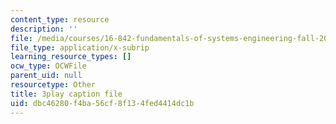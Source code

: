 ```yaml
---
content_type: resource
description: ''
file: /media/courses/16-842-fundamentals-of-systems-engineering-fall-2015/dbc46280f4ba56cf8f134fed4414dc1b_v6eIvQ9wU1w.vtt
file_type: application/x-subrip
learning_resource_types: []
ocw_type: OCWFile
parent_uid: null
resourcetype: Other
title: 3play caption file
uid: dbc46280-f4ba-56cf-8f13-4fed4414dc1b
---
```


